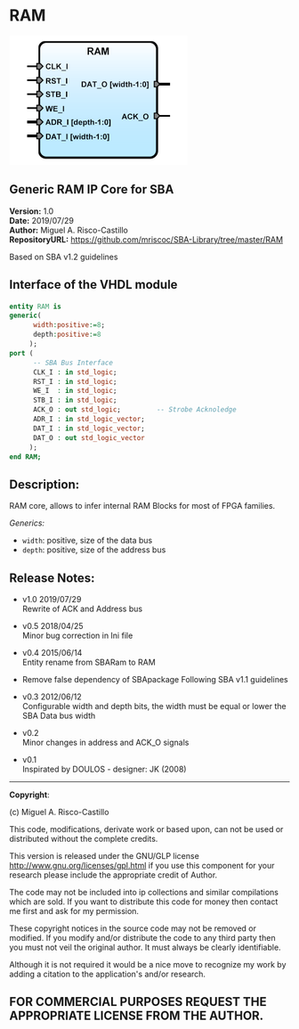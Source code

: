 RAM
===
![](image.png)

Generic RAM IP Core for SBA 
---------------------------

**Version:** 1.0  
**Date:** 2019/07/29  
**Author:** Miguel A. Risco-Castillo  
**RepositoryURL:** <https://github.com/mriscoc/SBA-Library/tree/master/RAM>  

Based on SBA v1.2 guidelines

Interface of the VHDL module
----------------------------

```vhdl
entity RAM is
generic(
      width:positive:=8;
      depth:positive:=8
     );
port (
      -- SBA Bus Interface
      CLK_I : in std_logic;
      RST_I : in std_logic;
      WE_I  : in std_logic;
      STB_I : in std_logic;
      ACK_O : out std_logic;         -- Strobe Acknoledge
      ADR_I : in std_logic_vector;
      DAT_I : in std_logic_vector;
      DAT_O : out std_logic_vector
     );
end RAM;
```
Description:  
------------
RAM core, allows to infer internal RAM Blocks for most of FPGA families.

*Generics:*
- `width`: positive, size of the data bus
- `depth`: positive, size of the address bus


Release Notes:
--------------
- v1.0 2019/07/29  
  Rewrite of ACK and Address bus    

- v0.5 2018/04/25  
  Minor bug correction in Ini file

- v0.4 2015/06/14  
  Entity rename from SBARam to RAM
- Remove false dependency of SBApackage
  Following SBA v1.1 guidelines

- v0.3 2012/06/12  
  Configurable width and depth bits, the width must be
  equal or lower the SBA Data bus width

- v0.2  
  Minor changes in address and ACK_O signals

- v0.1  
  Inspirated by DOULOS - designer: JK (2008)

--------------------------------------------------------------------------------
 **Copyright**:  

 (c) Miguel A. Risco-Castillo  

 This code, modifications, derivate work or based upon, can not be used or
 distributed without the complete credits.  

 This version is released under the GNU/GLP license
 http://www.gnu.org/licenses/gpl.html
 if you use this component for your research please include the appropriate
 credit of Author.

 The code may not be included into ip collections and similar compilations
 which are sold. If you want to distribute this code for money then contact me
 first and ask for my permission.

 These copyright notices in the source code may not be removed or modified.
 If you modify and/or distribute the code to any third party then you must not
 veil the original author. It must always be clearly identifiable.

 Although it is not required it would be a nice move to recognize my work by
 adding a citation to the application's and/or research.

 FOR COMMERCIAL PURPOSES REQUEST THE APPROPRIATE LICENSE FROM THE AUTHOR.
--------------------------------------------------------------------------------